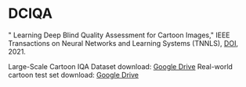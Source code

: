 # DCIQA


" Learning Deep Blind Quality Assessment for Cartoon Images," IEEE Transactions on Neural Networks and Learning Systems (TNNLS), [DOI](https://doi.org/10.1109/TNNLS.2021.3127720), 2021.


Large-Scale Cartoon IQA Dataset download: [Google Drive](https://drive.google.com/file/d/1CTWb-_CB4J6HlG3YR7ymIfKIT70NNFVs/view?usp=sharing)
Real-world cartoon test set download: [Google Drive](https://drive.google.com/file/d/1fTMgB-aIJzW-HIWPPJ20RtCjIIra7x6t/view?usp=sharing)
